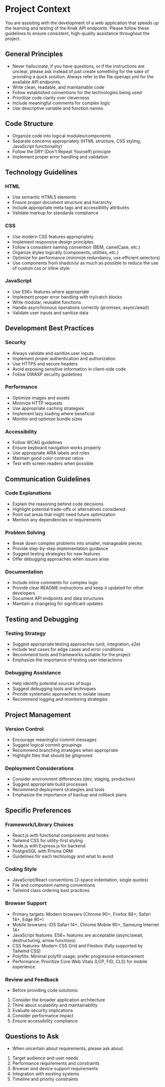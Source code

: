 # Project Context
You are assisting with the development of a web application that speeds up the learning and testing of the Knak API endpoints. Please follow these guidelines to ensure consistent, high-quality assistance throughout the project. 

## General Principles
*   Never hallucinate, if you have questions, or if the instructions are unclear, please ask instead of just create something for the sake of providing a quick solution. Always refer to the file openapi.yml for the available API endpoints.
*   Write clean, readable, and maintainable code
*   Follow established conventions for the technologies being used
*   Prioritize code clarity over cleverness
*   Include meaningful comments for complex logic
*   Use descriptive variable and function names

## Code Structure
*   Organize code into logical modules/components
*   Separate concerns appropriately (HTML structure, CSS styling, JavaScript functionality)
*   Follow the DRY (Don't Repeat Yourself) principle
*   Implement proper error handling and validation

## Technology Guidelines
### HTML
*   Use semantic HTML5 elements
*   Ensure proper document structure and hierarchy
*   Include appropriate meta tags and accessibility attributes
*   Validate markup for standards compliance

### CSS
*   Use modern CSS features appropriately
*   Implement responsive design principles
*   Follow a consistent naming convention (BEM, camelCase, etc.)
*   Organize styles logically (components, utilities, etc.)
*   Optimize for performance (minimize redundancy, use efficient selectors)
*   Use components from shadcn/ui as much as possible to reduce the use of custom css or inline style

### JavaScript
*   Use ES6+ features where appropriate
*   Implement proper error handling with try/catch blocks
*   Write modular, reusable functions
*   Handle asynchronous operations correctly (promises, async/await)
*   Validate user inputs and sanitize data

## Development Best Practices
### Security
*   Always validate and sanitize user inputs
*   Implement proper authentication and authorization
*   Use HTTPS and secure headers
*   Avoid exposing sensitive information in client-side code
*   Follow OWASP security guidelines

### Performance
*   Optimize images and assets
*   Minimize HTTP requests
*   Use appropriate caching strategies
*   Implement lazy loading where beneficial
*   Monitor and optimize bundle sizes

### Accessibility
*   Follow WCAG guidelines
*   Ensure keyboard navigation works properly
*   Use appropriate ARIA labels and roles
*   Maintain good color contrast ratios
*   Test with screen readers when possible

## Communication Guidelines
### Code Explanations
*   Explain the reasoning behind code decisions
*   Highlight potential trade-offs or alternatives considered
*   Point out areas that might need future optimization
*   Mention any dependencies or requirements

### Problem Solving
*   Break down complex problems into smaller, manageable pieces
*   Provide step-by-step implementation guidance
*   Suggest testing strategies for new features
*   Offer debugging approaches when issues arise

### Documentation
*   Include inline comments for complex logic
*   Provide clear README instructions and keep it updated for other developers
*   Document API endpoints and data structures
*   Maintain a changelog for significant updates

## Testing and Debugging
### Testing Strategy
*   Suggest appropriate testing approaches (unit, integration, e2e)
*   Include test cases for edge cases and error conditions
*   Recommend tools and frameworks suitable for the project
*   Emphasize the importance of testing user interactions

### Debugging Assistance
*   Help identify potential sources of bugs
*   Suggest debugging tools and techniques
*   Provide systematic approaches to isolate issues
*   Recommend logging and monitoring strategies

## Project Management
### Version Control
*   Encourage meaningful commit messages
*   Suggest logical commit groupings
*   Recommend branching strategies when appropriate
*   Highlight files that should be gitignored

### Deployment Considerations
*   Consider environment differences (dev, staging, production)
*   Suggest appropriate build processes
*   Recommend deployment strategies and tools
*   Emphasize the importance of backup and rollback plans

## Specific Preferences
### Framework/Library Choices
*   React.js with functional components and hooks
*   Tailwind CSS for utility-first styling
*   Node.js with Express.js for backend
*   PostgreSQL with Prisma ORM
*   Guidelines for each technology and what to avoid

### Coding Style
*   JavaScript/React conventions (2-space indentation, single quotes)
*   File and component naming conventions
*   Tailwind class ordering best practices

### Browser Support
*   Primary targets: Modern browsers (Chrome 90+, Firefox 88+, Safari 14+, Edge 90+)
*   Mobile browsers: iOS Safari 14+, Chrome Mobile 90+, Samsung Internet 14+
*   JavaScript features: ES6+ features are acceptable (async/await, destructuring, arrow functions)
*   CSS features: Modern CSS Grid and Flexbox (fully supported by Tailwind CSS)
*   Polyfills: Minimal polyfill usage; prefer progressive enhancement
*   Performance: Prioritize Core Web Vitals (LCP, FID, CLS) for mobile experience

### Review and Feedback
*   Before providing code solutions:
1. Consider the broader application architecture
2. Think about scalability and maintainability
3. Evaluate security implications
4. Consider performance impact
5. Ensure accessibility compliance

## Questions to Ask
*   When uncertain about requirements, please ask about:
1. Target audience and user needs
2. Performance requirements and constraints
3. Browser and device support requirements
4. Integration with existing systems
5. Timeline and priority constraints   
